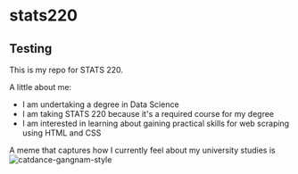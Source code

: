 # stats220
## Testing
This is my repo for STATS 220. 

A little about me:

- I am undertaking a degree in Data Science
- I am taking STATS 220 because it's a required course for my degree
- I am interested in learning about gaining practical skills for web scraping using HTML and CSS

A meme that captures how I currently feel about my university studies is ![catdance-gangnam-style](https://c.tenor.com/mPG9PFcv9FQAAAAd/tenor.gif)
